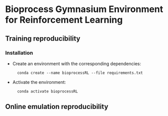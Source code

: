 # Bioprocess Gymnasium Environment for Reinforcement Learning
<!-- Add a description of the repository here -->

## Training reproducibility

### Installation

* Create an environment with the corresponding dependencies:

        conda create --name bioprocessRL --file requirements.txt

* Activate the environment:

        conda activate bioprocessRL



        
## Online emulation reproducibility